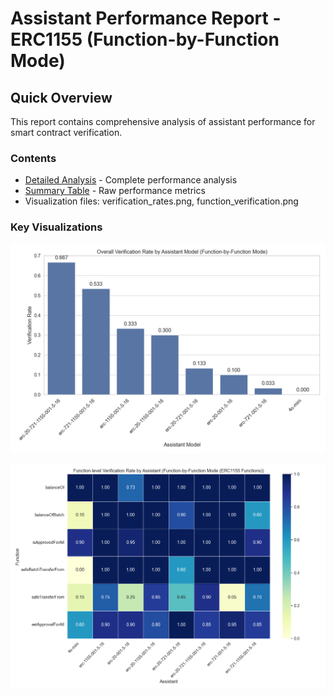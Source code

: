# Assistant Performance Report - ERC1155 (Function-by-Function Mode)

## Quick Overview

This report contains comprehensive analysis of assistant performance for smart contract verification.

### Contents

- [Detailed Analysis](detailed_report.md) - Complete performance analysis
- [Summary Table](summary_table.csv) - Raw performance metrics
- Visualization files: verification_rates.png, function_verification.png

### Key Visualizations

![Overall Performance](verification_rates.png)

![Function-level Analysis](function_verification.png)

